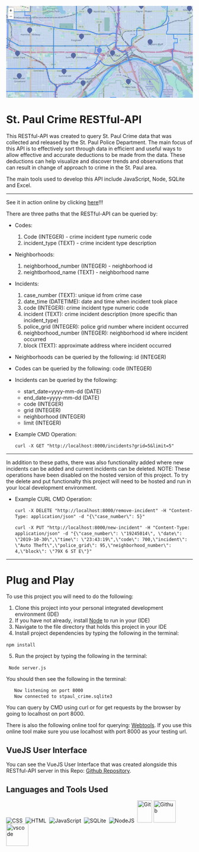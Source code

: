 ![Alt text](map.jpg)

# St. Paul Crime RESTful-API

This RESTful-API was created to query St. Paul Crime data that was collected and released by the St. Paul Police Department. The main focus of this API is to effectively sort through data in efficient and useful ways to allow effective and accurate deductions to be made from the data. These deductions can help visualize and discover trends and observations that can result in change of approach to crime in the St. Paul area.  

The main tools used to develop this API include JavaScript, Node, SQLite and Excel. 

---

See it in action online by clicking [here](https://tuck1297.github.io/Vue-Single-Page-St.-Paul-Crime/)!!!

There are three paths that the RESTful-API can be queried by: 

- Codes: 
  1. Code (INTEGER) - crime incident type numeric code
  2. incident_type (TEXT) - crime incident type description
- Neighborhoods:
  1. neighborhood_number (INTEGER) - neighborhood id
  2. neightborhood_name (TEXT) - neighborhood name
- Incidents: 
  1. case_number (TEXT): unique id from crime case
  2. date_time (DATETIME): date and time when incident took place
  3. code (INTEGER): crime incident type numeric code
  4. incident (TEXT): crime incident description (more specific than incident_type)
  5. police_grid (INTEGER): police grid number where incident occurred
  6. neighborhood_number (INTEGER): neighborhood id where incident occurred
  7. block (TEXT): approximate address where incident occurred

- Neighborhoods can be queried by the following: id (INTEGER)
- Codes can be queried by the following: code (INTEGER)
- Incidents can be queried by the following: 
   - start_date=yyyy-mm-dd (DATE)
   - end_date=yyyy-mm-dd (DATE)
   - code (INTEGER)
   - grid (INTEGER)
   - neighborhood (INTEGER)
   - limit (INTEGER)

- Example CMD Operation: 
   ```
   curl -X GET "http://localhost:8000/incidents?grid=5&limit=5"
   ```
---

In addition to these paths, there was also functionality added where new incidents can be added and current incidents 
can be deleted. NOTE: These operations have been disabled on the hosted version of this project. To try the delete and put functionalty this project will need to be hosted and run in your local development environment. 

- Example CURL CMD Operation: 
   ```
   curl -X DELETE "http://localhost:8000/remove-incident" -H "Content-Type: application/json" -d "{\"case_number\": 5}"
   ```
   ```
   curl -X PUT "http://localhost:8000/new-incident" -H "Content-Type: application/json" -d "{\"case_number\": \"19245014\", \"date\": \"2019-10-30\",\"time\": \"23:43:19\",\"code\": 700,\"incident\": \"Auto Theft\",\"police_grid\": 95,\"neighborhood_number\": 4,\"block\": \"79X 6 ST E\"}"
   ```
---

# Plug and Play

To use this project you will need to do the following: 

1. Clone this project into your personal integrated development environment (IDE)
2. If you have not already, install [Node](https://nodejs.org/en) to run in your (IDE)
3. Navigate to the file directory that holds this project in your IDE
4. Install project dependencies by typing the following in the terminal: 

```npm install```

5. Run the project by typing the following in the terminal: 

``` Node server.js```

You should then see the following in the terminal: 

``` 
   Now listening on port 8000
   Now connected to stpaul_crime.sqlite3
```

You can query by CMD using curl or for get requests by the browser by going to localhost on port 8000. 

There is also the following online tool for querying: [Webtools](https://www.webtools.services/online-rest-api-client). 
If you use this online tool make sure you use localhost with port 8000 as your testing url. 

## VueJS User Interface

You can see the VueJS User Interface that was created alongside this RESTful-API server in this Repo: [Github Repository](https://github.com/tuck1297/crime-vuejs-ui/).

## Languages and Tools Used
<div>
  <img src="https://github.com/devicons/devicon/blob/master/icons/css3/css3-plain-wordmark.svg"  title="CSS3" alt="CSS" width="60" height="60"/>&nbsp;
  <img src="https://github.com/devicons/devicon/blob/master/icons/html5/html5-original.svg" title="HTML5" alt="HTML" width="60" height="60"/>&nbsp;
  <img src="https://github.com/devicons/devicon/blob/master/icons/javascript/javascript-original.svg" title="JavaScript" alt="JavaScript" width="60" height="60"/>&nbsp;
  <img src="https://github.com/devicons/devicon/blob/master/icons/sqlite/sqlite-original-wordmark.svg" title="SQLite"  alt="SQLite" width="60" height="60"/>&nbsp;
  <img src="https://github.com/devicons/devicon/blob/master/icons/nodejs/nodejs-original-wordmark.svg" title="NodeJS" alt="NodeJS" width="60" height="60"/>&nbsp;
  <img src="https://github.com/devicons/devicon/blob/master/icons/git/git-original-wordmark.svg" title="Git" **alt="Git" width="40" height="60"/>
  <img src="https://github.com/devicons/devicon/blob/master/icons/github/github-original.svg" title="Github" **alt="Github" width="60" height="60"/>
  <img src="https://github.com/devicons/devicon/blob/master/icons/vscode/vscode-original.svg" title="vscode" **alt="vscode" width="60" height="60"/>
</div>
